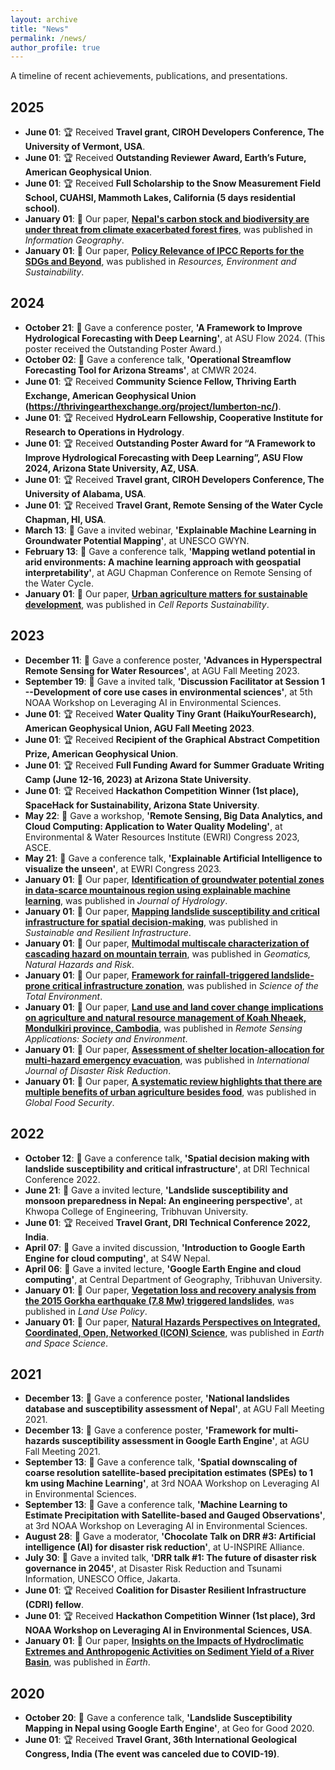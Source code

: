 ```yaml
---
layout: archive
title: "News"
permalink: /news/
author_profile: true
---
```


A timeline of recent achievements, publications, and presentations.

## 2025
* **June 01**: 🏆 Received **Travel grant, CIROH Developers Conference, The University of Vermont, USA**.
* **June 01**: 🏆 Received **Outstanding Reviewer Award, Earth’s Future, American Geophysical Union**.
* **June 01**: 🏆 Received **Full Scholarship to the Snow Measurement Field School, CUAHSI, Mammoth Lakes, California (5 days residential school)**.
* **January 01**: 📄 Our paper, **[Nepal's carbon stock and biodiversity are under threat from climate exacerbated forest fires](https://doi.org/10.1016/j.infgeo.2025.100003)**, was published in *Information Geography*.
* **January 01**: 📄 Our paper, **[Policy Relevance of IPCC Reports for the SDGs and Beyond](https://doi.org/10.1016/j.resenv.2025.100192)**, was published in *Resources, Environment and Sustainability*.
## 2024
* **October 21**: 🎤 Gave a conference poster, **'A Framework to Improve Hydrological Forecasting with Deep Learning'**, at ASU Flow 2024. (This poster received the Outstanding Poster Award.)
* **October 02**: 🎤 Gave a conference talk, **'Operational Streamflow Forecasting Tool for Arizona Streams'**, at CMWR 2024.
* **June 01**: 🏆 Received **Community Science Fellow, Thriving Earth Exchange, American Geophysical Union (https://thrivingearthexchange.org/project/lumberton-nc/)**.
* **June 01**: 🏆 Received **HydroLearn Fellowship, Cooperative Institute for Research to Operations in Hydrology**.
* **June 01**: 🏆 Received **Outstanding Poster Award for “A Framework to Improve Hydrological Forecasting with Deep Learning”, ASU Flow 2024, Arizona State University, AZ, USA**.
* **June 01**: 🏆 Received **Travel grant, CIROH Developers Conference, The University of Alabama, USA**.
* **June 01**: 🏆 Received **Travel Grant, Remote Sensing of the Water Cycle Chapman, HI, USA**.
* **March 13**: 🎤 Gave a invited webinar, **'Explainable Machine Learning in Groundwater Potential Mapping'**, at UNESCO GWYN.
* **February 13**: 🎤 Gave a conference talk, **'Mapping wetland potential in arid environments: A machine learning approach with geospatial interpretability'**, at AGU Chapman Conference on Remote Sensing of the Water Cycle.
* **January 01**: 📄 Our paper, **[Urban agriculture matters for sustainable development](https://doi.org/10.1016/j.crsus.2024.100217)**, was published in *Cell Reports Sustainability*.
## 2023
* **December 11**: 🎤 Gave a conference poster, **'Advances in Hyperspectral Remote Sensing for Water Resources'**, at AGU Fall Meeting 2023.
* **September 19**: 🎤 Gave a invited talk, **'Discussion Facilitator at Session 1 --Development of core use cases in environmental sciences'**, at 5th NOAA Workshop on Leveraging AI in Environmental Sciences.
* **June 01**: 🏆 Received **Water Quality Tiny Grant (HaikuYourResearch), American Geophysical Union, AGU Fall Meeting 2023**.
* **June 01**: 🏆 Received **Recipient of the Graphical Abstract Competition Prize, American Geophysical Union**.
* **June 01**: 🏆 Received **Full Funding Award for Summer Graduate Writing Camp (June 12-16, 2023) at Arizona State University**.
* **June 01**: 🏆 Received **Hackathon Competition Winner (1st place), SpaceHack for Sustainability, Arizona State University**.
* **May 22**: 🎤 Gave a workshop, **'Remote Sensing, Big Data Analytics, and Cloud Computing: Application to Water Quality Modeling'**, at Environmental & Water Resources Institute (EWRI) Congress 2023, ASCE.
* **May 21**: 🎤 Gave a conference talk, **'Explainable Artificial Intelligence to visualize the unseen'**, at EWRI Congress 2023.
* **January 01**: 📄 Our paper, **[Identification of groundwater potential zones in data-scarce mountainous region using explainable machine learning](https://doi.org/10.1016/j.jhydrol.2023.130417)**, was published in *Journal of Hydrology*.
* **January 01**: 📄 Our paper, **[Mapping landslide susceptibility and critical infrastructure for spatial decision-making](https://www.tandfonline.com/doi/full/10.1080/23789689.2023.2181552)**, was published in *Sustainable and Resilient Infrastructure*.
* **January 01**: 📄 Our paper, **[Multimodal multiscale characterization of cascading hazard on mountain terrain](https://doi.org/10.1080/19475705.2022.2162443)**, was published in *Geomatics, Natural Hazards and Risk*.
* **January 01**: 📄 Our paper, **[Framework for rainfall-triggered landslide-prone critical infrastructure zonation](https://doi.org/10.1016/j.scitotenv.2023.162242)**, was published in *Science of the Total Environment*.
* **January 01**: 📄 Our paper, **[Land use and land cover change implications on agriculture and natural resource management of Koah Nheaek, Mondulkiri province, Cambodia](https://doi.org/10.1016/j.rsase.2022.100895)**, was published in *Remote Sensing Applications: Society and Environment*.
* **January 01**: 📄 Our paper, **[Assessment of shelter location-allocation for multi-hazard emergency evacuation](https://doi.org/10.1016/j.ijdrr.2022.103435)**, was published in *International Journal of Disaster Risk Reduction*.
* **January 01**: 📄 Our paper, **[A systematic review highlights that there are multiple benefits of urban agriculture besides food](https://doi.org/10.1016/j.gfs.2023.100700)**, was published in *Global Food Security*.
## 2022
* **October 12**: 🎤 Gave a conference talk, **'Spatial decision making with landslide susceptibility and critical infrastructure'**, at DRI Technical Conference 2022.
* **June 21**: 🎤 Gave a invited lecture, **'Landslide susceptibility and monsoon preparedness in Nepal: An engineering perspective'**, at Khwopa College of Engineering, Tribhuvan University.
* **June 01**: 🏆 Received **Travel Grant, DRI Technical Conference 2022, India**.
* **April 07**: 🎤 Gave a invited discussion, **'Introduction to Google Earth Engine for cloud computing'**, at S4W Nepal.
* **April 06**: 🎤 Gave a invited lecture, **'Google Earth Engine and cloud computing'**, at Central Department of Geography, Tribhuvan University.
* **January 01**: 📄 Our paper, **[Vegetation loss and recovery analysis from the 2015 Gorkha earthquake (7.8 Mw) triggered landslides](https://www.sciencedirect.com/science/article/pii/S0264837722002125)**, was published in *Land Use Policy*.
* **January 01**: 📄 Our paper, **[Natural Hazards Perspectives on Integrated, Coordinated, Open, Networked (ICON) Science](https://doi.org/10.1029/2021EA002114)**, was published in *Earth and Space Science*.
## 2021
* **December 13**: 🎤 Gave a conference poster, **'National landslides database and susceptibility assessment of Nepal'**, at AGU Fall Meeting 2021.
* **December 13**: 🎤 Gave a conference poster, **'Framework for multi-hazards susceptibility assessment in Google Earth Engine'**, at AGU Fall Meeting 2021.
* **September 13**: 🎤 Gave a conference talk, **'Spatial downscaling of coarse resolution satellite-based precipitation estimates (SPEs) to 1 km using Machine Learning'**, at 3rd NOAA Workshop on Leveraging AI in Environmental Sciences.
* **September 13**: 🎤 Gave a conference talk, **'Machine Learning to Estimate Precipitation with Satellite-based and Gauged Observations'**, at 3rd NOAA Workshop on Leveraging AI in Environmental Sciences.
* **August 28**: 🎤 Gave a moderator, **'Chocolate Talk on DRR #3: Artificial intelligence (AI) for disaster risk reduction'**, at U-INSPIRE Alliance.
* **July 30**: 🎤 Gave a invited talk, **'DRR talk #1: The future of disaster risk governance in 2045'**, at Disaster Risk Reduction and Tsunami Information, UNESCO Office, Jakarta.
* **June 01**: 🏆 Received **Coalition for Disaster Resilient Infrastructure (CDRI) fellow**.
* **June 01**: 🏆 Received **Hackathon Competition Winner (1st place), 3rd NOAA Workshop on Leveraging AI in Environmental Sciences, USA**.
* **January 01**: 📄 Our paper, **[Insights on the Impacts of Hydroclimatic Extremes and Anthropogenic Activities on Sediment Yield of a River Basin](https://doi.org/10.3390/earth2010003)**, was published in *Earth*.
## 2020
* **October 20**: 🎤 Gave a conference talk, **'Landslide Susceptibility Mapping in Nepal using Google Earth Engine'**, at Geo for Good 2020.
* **June 01**: 🏆 Received **Travel Grant, 36th International Geological Congress, India (The event was canceled due to COVID-19)**.
